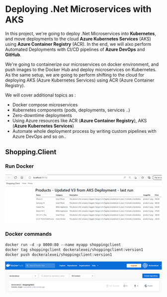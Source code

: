 # Deploying .Net Microservices with AKS

In this project, we're going to deploy .Net Microservices into **Kubernetes**, and move deployments to the cloud **Azure Kubernetes Services** (AKS) using **Azure Container Registry** (ACR). In the end, we will alxo perform Automated Deployments with CI/CD pipelines of **Azure DevOps** and **GitHub**.

We're going to containerize our microservices on docker environment, and push images to the Docker Hub and deploy microservices on Kubernetes. As the same setup, we are going to perform shifting to the cloud for deploying AKS (Azure Kubernetes Services) using ACR (Azure Container Registry).

We will cover additional topics as :
- Docker compose microservices
- Kubernetes components (pods, deployments, services ..)
- Zero-downtime deployments
- Using Azure resources like ACR (**Azure Container Registry**), AKS (**Azure Kubernetes Services**)
- Automate whole deployment process by writing custom pipelines with Azure DevOps and so on..

## Shopping.Client

### Run Docker
<img src="/pictures/docker_run.png" title="docker run"  width="800">

### Docker commands
```
docker run -d -p 8000:80 --name myapp shoppingclient
docker tag shoppingclient dockeralexei/shoppingclient:version1
docker push dockeralexei/shoppingclient:version1
```
<img src="/pictures/docker_push.png" title="docker push"  width="800">